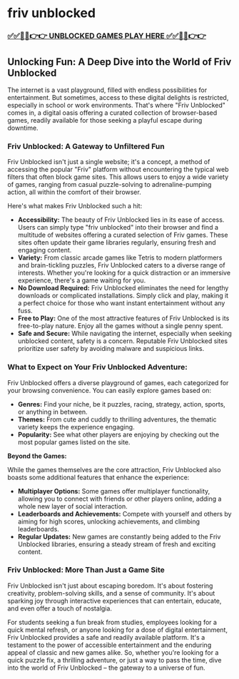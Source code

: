 # friv unblocked

### [✅✅🔴🔴👉👉 UNBLOCKED GAMES PLAY HERE ✅✅🔴🔴👉👉](https://topstoryindia.com)

## Unlocking Fun: A Deep Dive into the World of Friv Unblocked

The internet is a vast playground, filled with endless possibilities for entertainment. But sometimes, access to these digital delights is restricted, especially in school or work environments. That's where "Friv Unblocked" comes in, a digital oasis offering a curated collection of browser-based games, readily available for those seeking a playful escape during downtime.

### Friv Unblocked: A Gateway to Unfiltered Fun

Friv Unblocked isn't just a single website; it's a concept, a method of accessing the popular "Friv" platform without encountering the typical web filters that often block game sites. This allows users to enjoy a wide variety of games, ranging from casual puzzle-solving to adrenaline-pumping action, all within the comfort of their browser. 

Here's what makes Friv Unblocked such a hit:

* **Accessibility:** The beauty of Friv Unblocked lies in its ease of access. Users can simply type "friv unblocked" into their browser and find a multitude of websites offering a curated selection of Friv games. These sites often update their game libraries regularly, ensuring fresh and engaging content.
* **Variety:** From classic arcade games like Tetris to modern platformers and brain-tickling puzzles, Friv Unblocked caters to a diverse range of interests. Whether you're looking for a quick distraction or an immersive experience, there's a game waiting for you.
* **No Download Required:** Friv Unblocked eliminates the need for lengthy downloads or complicated installations. Simply click and play, making it a perfect choice for those who want instant entertainment without any fuss.
* **Free to Play:**  One of the most attractive features of Friv Unblocked is its free-to-play nature. Enjoy all the games without a single penny spent.
* **Safe and Secure:** While navigating the internet, especially when seeking unblocked content, safety is a concern. Reputable Friv Unblocked sites prioritize user safety by avoiding malware and suspicious links. 

### What to Expect on Your Friv Unblocked Adventure:

Friv Unblocked offers a diverse playground of games, each categorized for your browsing convenience. You can easily explore games based on:

* **Genres:**  Find your niche, be it puzzles, racing, strategy, action, sports, or anything in between. 
* **Themes:**  From cute and cuddly to thrilling adventures, the thematic variety keeps the experience engaging.
* **Popularity:**  See what other players are enjoying by checking out the most popular games listed on the site.

**Beyond the Games:**

While the games themselves are the core attraction, Friv Unblocked also boasts some additional features that enhance the experience:

* **Multiplayer Options:**  Some games offer multiplayer functionality, allowing you to connect with friends or other players online, adding a whole new layer of social interaction.
* **Leaderboards and Achievements:**  Compete with yourself and others by aiming for high scores, unlocking achievements, and climbing leaderboards. 
* **Regular Updates:**  New games are constantly being added to the Friv Unblocked libraries, ensuring a steady stream of fresh and exciting content.

### Friv Unblocked: More Than Just a Game Site

Friv Unblocked isn't just about escaping boredom. It's about fostering creativity, problem-solving skills, and a sense of community. It's about sparking joy through interactive experiences that can entertain, educate, and even offer a touch of nostalgia.

For students seeking a fun break from studies, employees looking for a quick mental refresh, or anyone looking for a dose of digital entertainment, Friv Unblocked provides a safe and readily available platform. It's a testament to the power of accessible entertainment and the enduring appeal of classic and new games alike. So, whether you're looking for a quick puzzle fix, a thrilling adventure, or just a way to pass the time, dive into the world of Friv Unblocked – the gateway to a universe of fun. 
